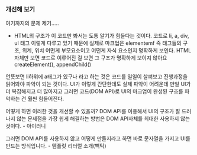 ### 개선해 보기
여기까지의 문제 제기.....

- HTML의 구조가 이 코드만 봐서는 도통 알기가 힘들다는 것이다.
코드로 li, a, div, ul 태그 이렇게 다루고 있기 때문에 실제로 마크업은 elementemf
즉 태그들의 구조, 위계, 위치 어떤게 부모요소이고 어떤게 자식 요소인지 명확하게 보인다.
 HTML자체만 보면 코드로 이루어진 걸 보면 그 구조가 명확하게 보이지 않아요
 createElement(), appendChild()

 언뜻보면 li하위에 a태그가 있구나 라고 하는 것은 코드를 일일이 살펴보고 
 진행과정을 읽어봐야 파악이 되는 것이다.
 UI가 이렇게 간단한데도 실제 파악이 어려운데 만일 UI가 더 복잡해지고 
 더 많아지고 그러면 코드(DOM API)로 UI의 마크업이 완성된 구조를 파악하는 건 
 훨씬 힘들어진다.

 어떻게 하면 이러한 것을 개선할 수 있을까?
 DOM API를 이용해서 UI의 구조가 잘 드러나지 않는 문제점을 가장 쉽게 
 해결하는 방법은 DOM API자체를 최대한 사용하지 않는 것이다. - 아이러니

 그러면 DOM API를 사용하지 않고 어떻게 만들지라고 하면
 바로 문자열을 가지고 UI를 만드는 방식입니다. - 템플릿 리터럴 소개(빽틱) 